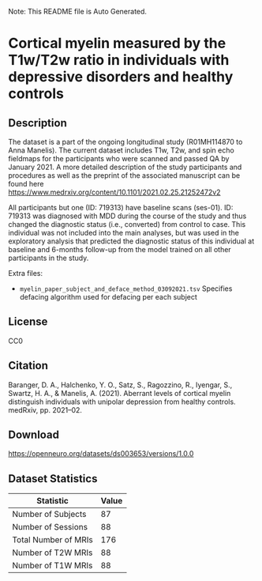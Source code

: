 Note: This README file is Auto Generated.

# Cortical myelin measured by the T1w/T2w ratio in individuals with depressive disorders and healthy controls

## Description

The dataset is a part of the ongoing longitudinal study (R01MH114870 to Anna Manelis). The current dataset includes T1w, T2w, and spin echo fieldmaps for the participants who were scanned and passed QA by January 2021. A more detailed description of the study participants and procedures as well as the preprint of the associated manuscript can be found here https://www.medrxiv.org/content/10.1101/2021.02.25.21252472v2

All participants but one (ID: 719313) have baseline scans (ses-01). ID: 719313 was diagnosed with MDD during the course of the study and thus changed the diagnostic status (i.e., converted) from control to case. This individual was not included into the main analyses, but was used in the exploratory analysis that predicted the diagnostic status of this individual at baseline and 6-months follow-up from the model trained on all other participants in the study.  

Extra files:

- `myelin_paper_subject_and_deface_method_03092021.tsv`
  Specifies defacing algorithm used for defacing per each subject


## License

CC0

## Citation

Baranger, D. A., Halchenko, Y. O., Satz, S., Ragozzino, R., Iyengar, S., Swartz, H. A., & Manelis, A. (2021). Aberrant levels of cortical myelin distinguish individuals with unipolar depression from healthy controls. medRxiv, pp. 2021–02.

## Download

https://openneuro.org/datasets/ds003653/versions/1.0.0

## Dataset Statistics

| Statistic | Value |
| --- | --- |
| Number of Subjects | 87 |
| Number of Sessions | 88 |
| Total Number of MRIs | 176 |
| Number of T2W MRIs | 88 |
| Number of T1W MRIs | 88 |

